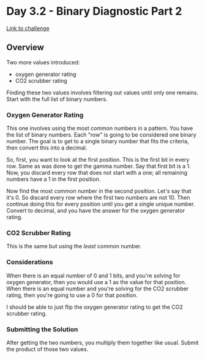 # Day 3.2 - Binary Diagnostic Part 2

[Link to challenge](https://adventofcode.com/2021/day/3#part2)

## Overview

Two more values introduced:

- oxygen generator rating
- CO2 scrubber rating

Finding these two values involves filtering out values until only one remains.
Start with the full list of binary numbers.

### Oxygen Generator Rating

This one involves using the most common numbers in a pattern.
You have the list of binary numbers. Each "row" is going to be considered
one binary number. The goal is to get to a single binary number that
fits the criteria, then convert this into a decimal.

So, first, you want to look at the first position. This is the first bit
in every row. Same as was done to get the gamma number. Say that first bit
is a 1. Now, you discard every row that does not start with a one; all remaining
numbers have a 1 in the first position.

Now find the most common number in the second position. Let's say that it's 0.
So discard every row where the first two numbers are not 10. Then continue doing
this for every position until you get a single unique number. Convert to decimal,
and you have the answer for the oxygen generator rating.

### CO2 Scrubber Rating

This is the same but using the *least* common number.

### Considerations

When there is an equal number of 0 and 1 bits, and you're solving for oxygen generator,
then you would use a 1 as the value for that position.
When there is an equal number and you're solving for the CO2 scrubber rating, then you're
going to use a 0 for that position.

I should be able to just flip the oxygen generator rating to get the CO2 scrubber
rating.

### Submitting the Solution

After getting the two numbers, you multiply them together like usual. Submit the
product of those two values.


